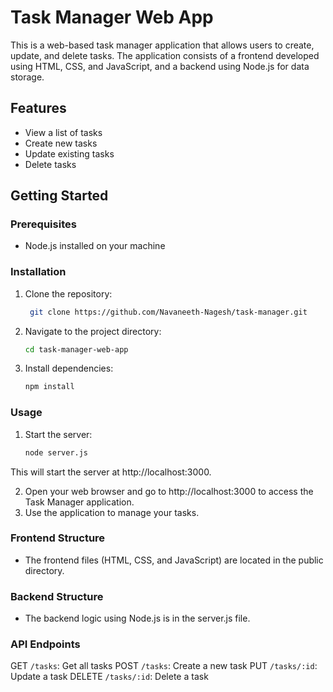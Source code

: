 # Task Manager Web App

This is a web-based task manager application that allows users to create, update, and delete tasks. The application consists of a frontend developed using HTML, CSS, and JavaScript, and a backend using Node.js for data storage.

## Features

- View a list of tasks
- Create new tasks
- Update existing tasks
- Delete tasks

## Getting Started

### Prerequisites

- Node.js installed on your machine

### Installation

1. Clone the repository:

   ```bash
    git clone https://github.com/Navaneeth-Nagesh/task-manager.git
   ```

2. Navigate to the project directory:

    ```bash
    cd task-manager-web-app
    ```

3. Install dependencies:

    ```bash
    npm install
    ```

### Usage

1. Start the server:

    ```bash
    node server.js
    ```

This will start the server at http://localhost:3000.

2. Open your web browser and go to http://localhost:3000 to access the Task Manager application.
3. Use the application to manage your tasks.

### Frontend Structure

- The frontend files (HTML, CSS, and JavaScript) are located in the public directory.

### Backend Structure

- The backend logic using Node.js is in the server.js file.

### API Endpoints

GET `/tasks`: Get all tasks
POST `/tasks`: Create a new task
PUT `/tasks/:id`: Update a task
DELETE `/tasks/:id`: Delete a task
